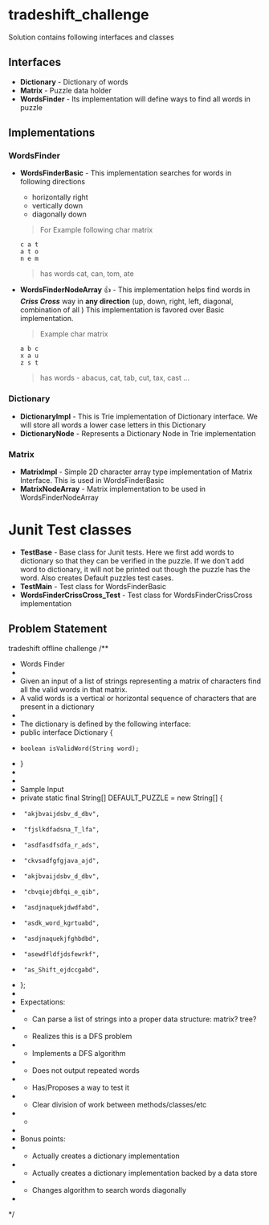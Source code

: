 # tradeshift_challenge

Solution contains following interfaces and classes
## Interfaces
* **Dictionary** - Dictionary of words
* **Matrix** - Puzzle data holder
* **WordsFinder** - Its implementation will define ways to find all words in puzzle

## Implementations
### WordsFinder
* **WordsFinderBasic** - This implementation searches for words in following directions
    - horizontally right
    - vertically down
    - diagonally down
    > For Example following char matrix
    ```
    c a t 
    a t o 
    n e m
    ``` 
    > has words cat, can, tom, ate

* **WordsFinderNodeArray** :+1: - This implementation helps find words in _**Criss Cross**_ way in **any direction** (up, down, right, left, diagonal, combination of all ) This implementation is favored over Basic implementation.
    > Example char matrix
    ```
    a b c 
    x a u
    z s t
    ```
    > has words - abacus, cat, tab, cut, tax, cast ...

### Dictionary
* **DictionaryImpl** - This is Trie implementation of Dictionary interface. We will store all words a lower case letters in this Dictionary
* **DictionaryNode** - Represents a Dictionary Node in Trie implementation

### Matrix
* **MatrixImpl** - Simple 2D character array type implementation of Matrix Interface. This is used in WordsFinderBasic
* **MatrixNodeArray** - Matrix implementation to be used in WordsFinderNodeArray

# Junit Test classes
* **TestBase** - Base class for Junit tests. Here we first add words to dictionary so that they can be verified in the puzzle. If we don't add word to dictionary, it will not be printed out though the puzzle has the word. Also creates Default puzzles test cases.
* **TestMain** - Test class for WordsFinderBasic
* **WordsFinderCrissCross_Test** - Test class for WordsFinderCrissCross implementation



## Problem Statement
tradeshift offline challenge
/**
 *  Words Finder
 * 
 *  Given an input of a list of strings representing a matrix of characters find all the valid words in that matrix.
 *  A valid words is a vertical or horizontal sequence of characters that are present in a dictionary  
 *  
 *  The dictionary is defined by the following interface:
 *  public interface Dictionary {
 * 	   boolean isValidWord(String word);
 *  }
 *  
 *  
 *  Sample Input
 *  private static final String[] DEFAULT_PUZZLE = new String[] {
 *   	"akjbvaijdsbv_d_dbv",
 *   	"fjslkdfadsna_T_lfa",
 *      "asdfasdfsdfa_r_ads",
 *      "ckvsadfgfgjava_ajd",
 *      "akjbvaijdsbv_d_dbv",
 *      "cbvqiejdbfqi_e_qib",
 *      "asdjnaquekjdwdfabd",
 *      "asdk_word_kgrtuabd",
 *      "asdjnaquekjfghbdbd",
 *      "asewdfldfjdsfewrkf",
 *      "as_Shift_ejdccgabd",
 *   };
 *  
 *  Expectations:
 *   * Can parse a list of strings into a proper data structure: matrix? tree?
 *   * Realizes this is a DFS problem
 *   * Implements a DFS algorithm
 *   * Does not output repeated words
 *   * Has/Proposes a way to test it
 *   * Clear division of work between methods/classes/etc
 *   * 
 *   
 *  Bonus points:
 *   * Actually creates a dictionary implementation
 *   * Actually creates a dictionary implementation backed by a data store
 *   * Changes algorithm to search words diagonally 
 *   
 */
